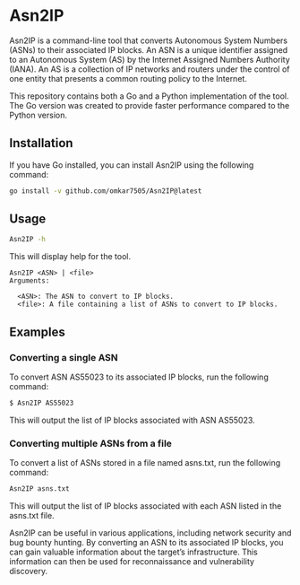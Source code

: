 # Asn2IP
Asn2IP is a command-line tool that converts Autonomous System Numbers (ASNs) to their associated IP blocks. An ASN is a unique identifier assigned to an Autonomous System (AS) by the Internet Assigned Numbers Authority (IANA). An AS is a collection of IP networks and routers under the control of one entity that presents a common routing policy to the Internet.

This repository contains both a Go and a Python implementation of the tool. The Go version was created to provide faster performance compared to the Python version.

## Installation
If you have Go installed, you can install Asn2IP using the following command:
```sh
go install -v github.com/omkar7505/Asn2IP@latest
```

## Usage
```sh
Asn2IP -h
```
This will display help for the tool.
```
Asn2IP <ASN> | <file>
Arguments:

  <ASN>: The ASN to convert to IP blocks.
  <file>: A file containing a list of ASNs to convert to IP blocks.
```

## Examples
### Converting a single ASN
To convert ASN AS55023 to its associated IP blocks, run the following command:
```sh
$ Asn2IP AS55023
```
This will output the list of IP blocks associated with ASN AS55023.

### Converting multiple ASNs from a file
To convert a list of ASNs stored in a file named asns.txt, run the following command:
```sh
Asn2IP asns.txt
```
This will output the list of IP blocks associated with each ASN listed in the asns.txt file.

Asn2IP can be useful in various applications, including network security and bug bounty hunting. By converting an ASN to its associated IP blocks, you can gain valuable information about the target’s infrastructure. This information can then be used for reconnaissance and vulnerability discovery.
